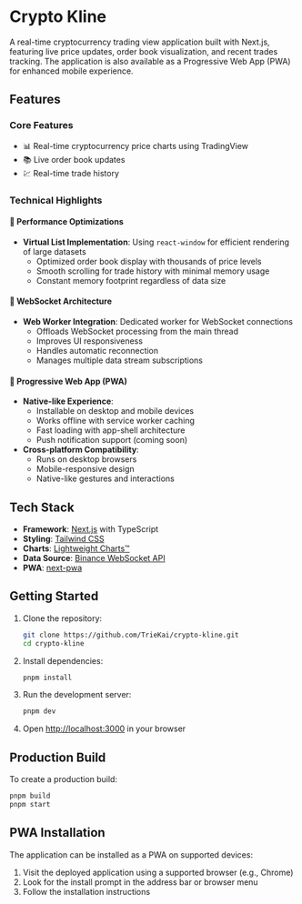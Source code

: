 # Crypto Kline

A real-time cryptocurrency trading view application built with Next.js, featuring live price updates, order book visualization, and recent trades tracking. The application is also available as a Progressive Web App (PWA) for enhanced mobile experience.

## Features

### Core Features
- 📊 Real-time cryptocurrency price charts using TradingView
- 📚 Live order book updates
- 💹 Real-time trade history

### Technical Highlights

#### 🚀 Performance Optimizations
- **Virtual List Implementation**: Using `react-window` for efficient rendering of large datasets
  - Optimized order book display with thousands of price levels
  - Smooth scrolling for trade history with minimal memory usage
  - Constant memory footprint regardless of data size

#### 🔄 WebSocket Architecture
- **Web Worker Integration**: Dedicated worker for WebSocket connections
  - Offloads WebSocket processing from the main thread
  - Improves UI responsiveness
  - Handles automatic reconnection
  - Manages multiple data stream subscriptions

#### 📱 Progressive Web App (PWA)
- **Native-like Experience**:
  - Installable on desktop and mobile devices
  - Works offline with service worker caching
  - Fast loading with app-shell architecture
  - Push notification support (coming soon)
- **Cross-platform Compatibility**:
  - Runs on desktop browsers
  - Mobile-responsive design
  - Native-like gestures and interactions

## Tech Stack

- **Framework**: [Next.js](https://nextjs.org/) with TypeScript
- **Styling**: [Tailwind CSS](https://tailwindcss.com/)
- **Charts**: [Lightweight Charts™](https://www.tradingview.com/lightweight-charts/)
- **Data Source**: [Binance WebSocket API](https://binance-docs.github.io/apidocs/spot/en/)
- **PWA**: [next-pwa](https://www.npmjs.com/package/next-pwa)

## Getting Started

1. Clone the repository:
   ```bash
   git clone https://github.com/TrieKai/crypto-kline.git
   cd crypto-kline
   ```

2. Install dependencies:
   ```bash
   pnpm install
   ```

3. Run the development server:
   ```bash
   pnpm dev
   ```

4. Open [http://localhost:3000](http://localhost:3000) in your browser

## Production Build

To create a production build:

```bash
pnpm build
pnpm start
```

## PWA Installation

The application can be installed as a PWA on supported devices:

1. Visit the deployed application using a supported browser (e.g., Chrome)
2. Look for the install prompt in the address bar or browser menu
3. Follow the installation instructions